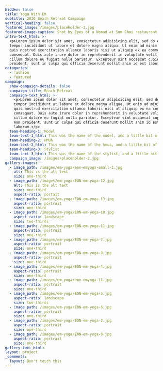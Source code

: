 ```yaml
---
hidden: false
title: Yoga With Em
subtitle: 2020 Beach Retreat Campaign
vertical-heading: false
featured_image: /images/placeholder-2.jpg
featured-image-caption: Shot by Eyes of a Nomad at Som Chai restaurant
intro-text_html: >-
  <p>Lorem ipsum dolor sit amet, consectetur adipisicing elit, sed do eiusmod
  tempor incididunt ut labore et dolore magna aliqua. Ut enim ad minim veniam,
  quis nostrud exercitation ullamco laboris nisi ut aliquip ex ea commodo
  consequat. Duis aute irure dolor in reprehenderit in voluptate velit esse
  cillum dolore eu fugiat nulla pariatur. Excepteur sint occaecat cupidatat non
  proident, sunt in culpa qui officia deserunt mollit anim id est laborum.</p>
categories:
  - fashion
  - featured
campaign:
  show-campaign-details: false
  campaign-title: Beach Retreat
  campaign-text_html: >-
    <p>Lorem ipsum dolor sit amet, consectetur adipisicing elit, sed do eiusmod
    tempor incididunt ut labore et dolore magna aliqua. Ut enim ad minim veniam,
    quis nostrud exercitation ullamco laboris nisi ut aliquip ex ea commodo
    consequat. Duis aute irure dolor in reprehenderit in voluptate velit esse
    cillum dolore eu fugiat nulla pariatur. Excepteur sint occaecat cupidatat
    non proident, sunt in culpa qui officia deserunt mollit anim id est
    laborum.</p>
  team-heading-1: Model
  team-text-1_html: This was the name of the model, and a little bit of a blurb about her.
  team-heading-2: HMUA
  team-text-2_html: This was the name of the hmua, and a little bit of a blurb about her.
  team-heading-3: Stylist
  team-text-3_html: This was the name of the stylist, and a little bit of a blurb about her.
  campaign_image: /images/placeholder-2.jpg
gallery-images:
  - image_path: /images/em-yoga/eon-emyoga-small-1.jpg
    alt: This is the alt text
    size: one-third
  - image_path: /images/em-yoga/EON-em-yoga-12.jpg
    alt: This is the alt text
    size: one-third
    aspect-ratio: portait
  - image_path: /images/em-yoga/EON-em-yoga-13.jpg
    aspect-ratio: portrait
    size: one-third
  - image_path: /images/em-yoga/EON-em-yoga-10.jpg
    aspect-ratio: landscape
    size: two-thirds
  - image_path: /images/em-yoga/EON-em-yoga-11.jpg
    aspect-ratio: portrait
    size: one-third
  - image_path: /images/em-yoga/EON-em-yoga-7.jpg
    aspect-ratio: portrait
    size: one-third
  - image_path: /images/em-yoga/EON-em-yoga-8.jpg
    aspect-ratio: portrait
    size: one-third
  - image_path: /images/em-yoga/EON-em-yoga-4.jpg
    aspect-ratio: portrait
    size: one-third
  - image_path: /images/em-yoga/eon-emyoga-11.jpg
    aspect-ratio: portrait
    size: one-third
  - image_path: /images/em-yoga/EON-em-yoga-5.jpg
    aspect-ratio: landscape
    size: two-thirds
  - image_path: /images/em-yoga/EON-em-yoga-6.jpg
    aspect-ratio: portrait
    size: one-third
  - image_path: /images/em-yoga/EON-em-yoga-2.jpg
    aspect-ratio: portrait
    size: one-third
  - image_path: /images/em-yoga/EON-em-yoga-9.jpg
    aspect-ratio: portrait
    size: one-third
gallery-text_html:
layout: project
_comments:
  layout: Don't touch this
---
```


